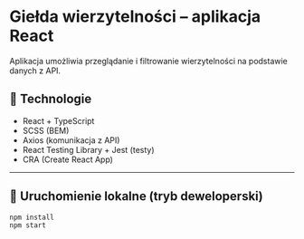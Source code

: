 # Giełda wierzytelności – aplikacja React

Aplikacja umożliwia przeglądanie i filtrowanie wierzytelności na podstawie danych z API.

## 🧩 Technologie

- React + TypeScript
- SCSS (BEM)
- Axios (komunikacja z API)
- React Testing Library + Jest (testy)
- CRA (Create React App)

---

## 🔧 Uruchomienie lokalne (tryb deweloperski)

```bash
npm install
npm start
```
